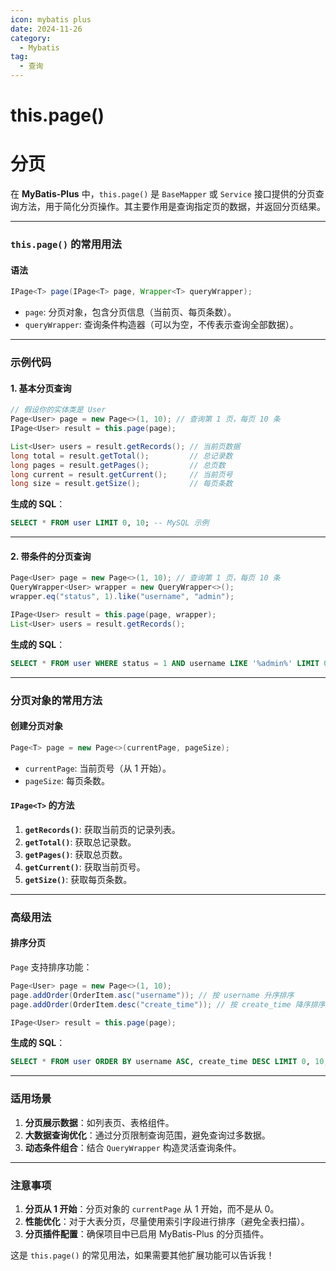 ```yaml
---
icon: mybatis plus
date: 2024-11-26
category:
  - Mybatis
tag:
  - 查询
---
```

# this.page()

# 分页

在 **MyBatis-Plus** 中，`this.page()` 是 `BaseMapper` 或 `Service` 接口提供的分页查询方法，用于简化分页操作。其主要作用是查询指定页的数据，并返回分页结果。

---

<!-- more -->
### **`this.page()` 的常用用法**
#### **语法**
```java
IPage<T> page(IPage<T> page, Wrapper<T> queryWrapper);
```

- `page`: 分页对象，包含分页信息（当前页、每页条数）。
- `queryWrapper`: 查询条件构造器（可以为空，不传表示查询全部数据）。

---

### **示例代码**

#### **1. 基本分页查询**
```java
// 假设你的实体类是 User
Page<User> page = new Page<>(1, 10); // 查询第 1 页，每页 10 条
IPage<User> result = this.page(page);

List<User> users = result.getRecords(); // 当前页数据
long total = result.getTotal();         // 总记录数
long pages = result.getPages();         // 总页数
long current = result.getCurrent();     // 当前页号
long size = result.getSize();           // 每页条数
```

**生成的 SQL**：
```sql
SELECT * FROM user LIMIT 0, 10; -- MySQL 示例
```

---

#### **2. 带条件的分页查询**
```java
Page<User> page = new Page<>(1, 10); // 查询第 1 页，每页 10 条
QueryWrapper<User> wrapper = new QueryWrapper<>();
wrapper.eq("status", 1).like("username", "admin");

IPage<User> result = this.page(page, wrapper);
List<User> users = result.getRecords();
```

**生成的 SQL**：
```sql
SELECT * FROM user WHERE status = 1 AND username LIKE '%admin%' LIMIT 0, 10;
```

---

### **分页对象的常用方法**

#### **创建分页对象**
```java
Page<T> page = new Page<>(currentPage, pageSize);
```

- `currentPage`: 当前页号（从 1 开始）。
- `pageSize`: 每页条数。

#### **`IPage<T>` 的方法**
1. **`getRecords()`**: 获取当前页的记录列表。
2. **`getTotal()`**: 获取总记录数。
3. **`getPages()`**: 获取总页数。
4. **`getCurrent()`**: 获取当前页号。
5. **`getSize()`**: 获取每页条数。

---

### **高级用法**
#### **排序分页**
`Page` 支持排序功能：
```java
Page<User> page = new Page<>(1, 10);
page.addOrder(OrderItem.asc("username")); // 按 username 升序排序
page.addOrder(OrderItem.desc("create_time")); // 按 create_time 降序排序

IPage<User> result = this.page(page);
```

**生成的 SQL**：
```sql
SELECT * FROM user ORDER BY username ASC, create_time DESC LIMIT 0, 10;
```

---

### **适用场景**
1. **分页展示数据**：如列表页、表格组件。
2. **大数据查询优化**：通过分页限制查询范围，避免查询过多数据。
3. **动态条件组合**：结合 `QueryWrapper` 构造灵活查询条件。

---

### **注意事项**
1. **分页从 1 开始**：分页对象的 `currentPage` 从 1 开始，而不是从 0。
2. **性能优化**：对于大表分页，尽量使用索引字段进行排序（避免全表扫描）。
3. **分页插件配置**：确保项目中已启用 MyBatis-Plus 的分页插件。

这是 `this.page()` 的常见用法，如果需要其他扩展功能可以告诉我！